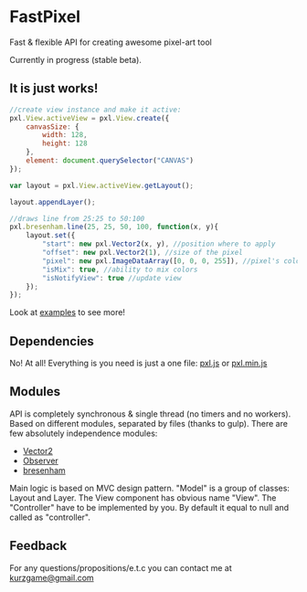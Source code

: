 # FastPixel

Fast &amp; flexible API for creating awesome pixel-art tool

Currently in progress (stable beta).

## It is just works!

```javascript
//create view instance and make it active:
pxl.View.activeView = pxl.View.create({
	canvasSize: {
		width: 128,
		height: 128
	},
	element: document.querySelector("CANVAS")
});

var layout = pxl.View.activeView.getLayout();

layout.appendLayer();

//draws line from 25:25 to 50:100
pxl.bresenham.line(25, 25, 50, 100, function(x, y){
	layout.set({
		"start": new pxl.Vector2(x, y), //position where to apply
		"offset": new pxl.Vector2(1), //size of the pixel
		"pixel": new pxl.ImageDataArray([0, 0, 0, 255]), //pixel's color (black)
		"isMix": true, //ability to mix colors
		"isNotifyView": true //update view
	});
});
```

Look at [examples][] to see more!

## Dependencies

No! At all! Everything is you need is just a one file: [pxl.js][] or [pxl.min.js][]

## Modules

API is completely synchronous & single thread (no timers and no workers).
Based on different modules, separated by files (thanks to gulp).
There are few absolutely independence modules:
- [Vector2][]
- [Observer][]
- [bresenham][]

Main logic is based on MVC design pattern.
"Model" is a group of classes: Layout and Layer. The  View component has obvious name "View".
The "Controller" have to be implemented by you. By default it equal to null and called as "controller".

## Feedback

For any questions/propositions/e.t.c you can contact me at <kurzgame@gmail.com>

[examples]: ./examples
[pxl.js]: ./pxl.js
[pxl.min.js]: ./pxl.min.js
[Vector2]: ./public/js/pxl/Vector2/Vector2.js
[Observer]: ./public/js/pxl/Observer/Observer.js
[bresenham]: ./public/js/pxl/bresenham/bresenham.js
